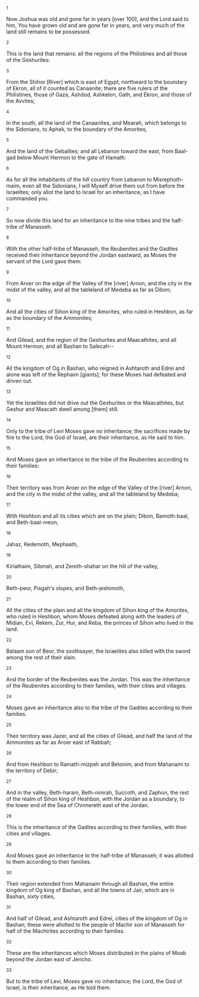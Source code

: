 <sup>1</sup> 

Now Joshua was old and gone far in years [over 100], and the Lord said to him, You have grown old and are gone far in years, and very much of the land still remains to be possessed. 

<sup>2</sup> 

This is the land that remains: all the regions of the Philistines and all those of the Geshurites: 

<sup>3</sup> 

From the Shihor [River] which is east of Egypt, northward to the boundary of Ekron, all of it counted as Canaanite; there are five rulers of the Philistines, those of Gaza, Ashdod, Ashkelon, Gath, and Ekron, and those of the Avvites; 

<sup>4</sup> 

In the south, all the land of the Canaanites, and Mearah, which belongs to the Sidonians, to Aphek, to the boundary of the Amorites, 

<sup>5</sup> 

And the land of the Gebalites; and all Lebanon toward the east, from Baal-gad below Mount Hermon to the gate of Hamath. 

<sup>6</sup> 

As for all the inhabitants of the hill country from Lebanon to Misrephoth-maim, even all the Sidonians, I will Myself drive them out from before the Israelites; only allot the land to Israel for an inheritance, as I have commanded you. 

<sup>7</sup> 

So now divide this land for an inheritance to the nine tribes and the half-tribe of Manasseh. 

<sup>8</sup> 

With the other half-tribe of Manasseh, the Reubenites and the Gadites received their inheritance beyond the Jordan eastward, as Moses the servant of the Lord gave them: 

<sup>9</sup> 

From Aroer on the edge of the Valley of the [river] Arnon, and the city in the midst of the valley, and all the tableland of Medeba as far as Dibon; 

<sup>10</sup> 

And all the cities of Sihon king of the Amorites, who ruled in Heshbon, as far as the boundary of the Ammonites; 

<sup>11</sup> 

And Gilead, and the region of the Geshurites and Maacathites, and all Mount Hermon, and all Bashan to Salecah-- 

<sup>12</sup> 

All the kingdom of Og in Bashan, who reigned in Ashtaroth and Edrei and alone was left of the Rephaim [giants]; for these Moses had defeated and driven out. 

<sup>13</sup> 

Yet the Israelites did not drive out the Geshurites or the Maacathites, but Geshur and Maacath dwell among [them] still. 

<sup>14</sup> 

Only to the tribe of Levi Moses gave no inheritance; the sacrifices made by fire to the Lord, the God of Israel, are their inheritance, as He said to him. 

<sup>15</sup> 

And Moses gave an inheritance to the tribe of the Reubenites according to their families: 

<sup>16</sup> 

Their territory was from Aroer on the edge of the Valley of the [river] Arnon, and the city in the midst of the valley, and all the tableland by Medeba; 

<sup>17</sup> 

With Heshbon and all its cities which are on the plain; Dibon, Bamoth-baal, and Beth-baal-meon, 

<sup>18</sup> 

Jahaz, Kedemoth, Mephaath, 

<sup>19</sup> 

Kiriathaim, Sibmah, and Zereth-shahar on the hill of the valley, 

<sup>20</sup> 

Beth-peor, Pisgah's slopes, and Beth-jeshimoth, 

<sup>21</sup> 

All the cities of the plain and all the kingdom of Sihon king of the Amorites, who ruled in Heshbon, whom Moses defeated along with the leaders of Midian, Evi, Rekem, Zur, Hur, and Reba, the princes of Sihon who lived in the land. 

<sup>22</sup> 

Balaam son of Beor, the soothsayer, the Israelites also killed with the sword among the rest of their slain. 

<sup>23</sup> 

And the border of the Reubenites was the Jordan. This was the inheritance of the Reubenites according to their families, with their cities and villages. 

<sup>24</sup> 

Moses gave an inheritance also to the tribe of the Gadites according to their families. 

<sup>25</sup> 

Their territory was Jazer, and all the cities of Gilead, and half the land of the Ammonites as far as Aroer east of Rabbah; 

<sup>26</sup> 

And from Heshbon to Ramath-mizpeh and Betonim, and from Mahanaim to the territory of Debir; 

<sup>27</sup> 

And in the valley, Beth-haram, Beth-nimrah, Succoth, and Zaphon, the rest of the realm of Sihon king of Heshbon, with the Jordan as a boundary, to the lower end of the Sea of Chinnereth east of the Jordan. 

<sup>28</sup> 

This is the inheritance of the Gadites according to their families, with their cities and villages. 

<sup>29</sup> 

And Moses gave an inheritance to the half-tribe of Manasseh; it was allotted to them according to their families. 

<sup>30</sup> 

Their region extended from Mahanaim through all Bashan, the entire kingdom of Og king of Bashan, and all the towns of Jair, which are in Bashan, sixty cities, 

<sup>31</sup> 

And half of Gilead, and Ashtaroth and Edrei, cities of the kingdom of Og in Bashan; these were allotted to the people of Machir son of Manasseh for half of the Machirites according to their families. 

<sup>32</sup> 

These are the inheritances which Moses distributed in the plains of Moab beyond the Jordan east of Jericho. 

<sup>33</sup> 

But to the tribe of Levi, Moses gave no inheritance; the Lord, the God of Israel, is their inheritance, as He told them.